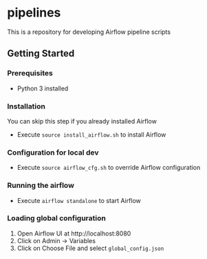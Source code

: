 # pipelines

This is a repository for developing Airflow pipeline scripts

## Getting Started

### Prerequisites

- Python 3 installed

### Installation

You can skip this step if you already installed Airflow

- Execute `source install_airflow.sh` to install Airflow

### Configuration for local dev

- Execute `source airflow_cfg.sh` to override Airflow configuration

### Running the airflow

- Execute `airflow standalone` to start Airflow

### Loading global configuration

1. Open Airflow UI at http://localhost:8080
2. Click on Admin -> Variables
3. Click on Choose File and select `global_config.json`